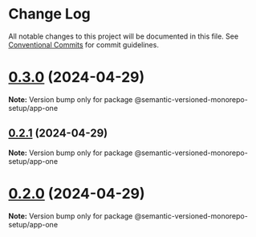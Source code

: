 # Change Log

All notable changes to this project will be documented in this file.
See [Conventional Commits](https://conventionalcommits.org) for commit guidelines.

# [0.3.0](https://github.com/gbublys/semantic-versioned-monorepo-setup/compare/@semantic-versioned-monorepo-setup/app-one@0.3.0-dev.0...@semantic-versioned-monorepo-setup/app-one@0.3.0) (2024-04-29)

**Note:** Version bump only for package @semantic-versioned-monorepo-setup/app-one





## [0.2.1](https://github.com/gbublys/semantic-versioned-monorepo-setup/compare/@semantic-versioned-monorepo-setup/app-one@0.2.1-dev.1...@semantic-versioned-monorepo-setup/app-one@0.2.1) (2024-04-29)

**Note:** Version bump only for package @semantic-versioned-monorepo-setup/app-one





# [0.2.0](https://github.com/gbublys/semantic-versioned-monorepo-setup/compare/@semantic-versioned-monorepo-setup/app-one@0.2.0-dev.0...@semantic-versioned-monorepo-setup/app-one@0.2.0) (2024-04-29)

**Note:** Version bump only for package @semantic-versioned-monorepo-setup/app-one

